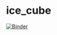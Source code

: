 # ice_cube

[![Binder](https://mybinder.org/badge_logo.svg)](https://mybinder.org/v2/gh/chrismiele/ice_cube/main?labpath=https%3A%2F%2Fgithub.com%2Fchrismiele%2Fice_cube%2Fblob%2Fmain%2Fice_cube_sympy.ipynb)
